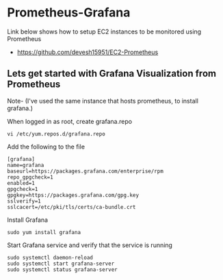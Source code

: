 # Prometheus-Grafana

Link below shows how to setup EC2 instances to be monitored using Prometheus

* https://github.com/devesh15951/EC2-Prometheus

## Lets get started with Grafana Visualization from Prometheus

Note- (I've used the same instance that hosts prometheus, to install grafana.)

When logged in as root, create grafana.repo
```
vi /etc/yum.repos.d/grafana.repo
````
Add the following to the file
```
[grafana]
name=grafana
baseurl=https://packages.grafana.com/enterprise/rpm
repo_gpgcheck=1
enabled=1
gpgcheck=1
gpgkey=https://packages.grafana.com/gpg.key
sslverify=1
sslcacert=/etc/pki/tls/certs/ca-bundle.crt
````

Install Grafana
```
sudo yum install grafana
````

Start Grafana service and verify that the service is running
```
sudo systemctl daemon-reload
sudo systemctl start grafana-server
sudo systemctl status grafana-server
````
